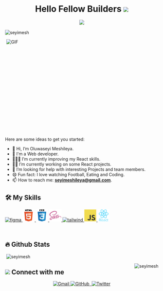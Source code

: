 <h1 align="center"> Hello Fellow Builders <img src = "https://raw.githubusercontent.com/MartinHeinz/MartinHeinz/master/wave.gif" width = 30px></h1>

<!-- Animation Typing -->

<p align="center">
  <a href="https://github.com/DenverCoder1/readme-typing-svg"><img src="https://readme-typing-svg.herokuapp.com?font=Fira+Code&pause=1000&width=500&lines=My+name+is+Oluwaseyi;I'm+a+Web+Developer;I+Transform+visions+into+seamless+realities"></a>
</p>

<!-- Profile Views -->

<p align="left"> <img src="https://komarev.com/ghpvc/?username=seyimesh&label=Profile%20views&color=0e75b6&style=flat" alt="seyimesh" />
</p>

<!-- Image GiF -->

<img align="right" alt="GIF" src="https://github.com/abhisheknaiidu/abhisheknaiidu/blob/master/code.gif?raw=true" width="500" height="320" />

<!-- About Me -->

Here are some ideas to get you started:

- 👋 Hi, I’m Oluwaseyi Meshileya.
- 💼 I'm a Web developer.
- 🏋🏽‍♂️ I’m currently improving my React skills.
- 👷🏽 I’m currently working on some React projects.
- 🤔 I’m looking for help with interesting Projects and team members.
- 😄 Fun fact: I love watching Football, Eating and Coding.
- 📫 How to reach me: [**seyimeshileya@gmail.com**](mailto:seyimeshileya@gmail.com).

## 🛠️ My Skills

<p align="left"> 
  <a href="https://www.figma.com/" target="_blank" rel="noreferrer"> <img src="https://www.vectorlogo.zone/logos/figma/figma-icon.svg" alt="figma" width="40" height="40"/> </a> 
  <a href="https://www.w3.org/html/" target="_blank" rel="noreferrer">
    <img src="https://raw.githubusercontent.com/devicons/devicon/master/icons/html5/html5-original-wordmark.svg" alt="html5" width="40" height="40" />
  </a>
  <a href="https://www.w3schools.com/css/" target="_blank" rel="noreferrer">
<img src="https://raw.githubusercontent.com/devicons/devicon/master/icons/css3/css3-original-wordmark.svg" alt="css3" width="40" height="40"/>  </a>
  <a href="https://sass-lang.com" target="_blank" rel="noreferrer"> <img src="https://raw.githubusercontent.com/devicons/devicon/master/icons/sass/sass-original.svg" alt="sass" width="40" height="40"/> </a>
  <a href="https://tailwindcss.com/" target="_blank" rel="noreferrer">
    <img src="https://www.vectorlogo.zone/logos/tailwindcss/tailwindcss-icon.svg" alt="tailwind" width="40" height="40"/>
  </a>
  
  <a href="https://developer.mozilla.org/en-US/docs/Web/JavaScript" target="_blank" rel="noreferrer">
    <img src="https://raw.githubusercontent.com/devicons/devicon/master/icons/javascript/javascript-original.svg" alt="javascript" width="40" height="40" />
  </a>
  <a href="https://reactjs.org/" target="_blank" rel="noreferrer"> <img src="https://raw.githubusercontent.com/devicons/devicon/master/icons/react/react-original-wordmark.svg" alt="react" width="40" height="40"/> </a>
  
  </p>
  <br/>
  
  <!-- Github Stats -->

</details>

## :fire: Github Stats

<p>&nbsp;<img align="center" src="https://github-readme-stats.vercel.app/api?username=seyimesh&show_icons=true&locale=en&theme=tokyonight" alt="seyimesh" /></p>
<p><img align="right" src="https://github-readme-stats.vercel.app/api/top-langs?username=seyimesh&show_icons=true&locale=en&layout=compact&theme=tokyonight" alt="seyimesh" /></p>

<!-- <p><img align="center" src="https://github-readme-streak-stats.herokuapp.com/?user=seyimesh&&theme=tokyonight" alt="seyimesh" /></p> -->



<!--[![Sarthak's GitHub activity graph](https://activity-graph.herokuapp.com/graph?username=seyimesh&&theme=xcode)](https://github.com/seyimesh) -->


<!-- Github Stats ENDs Here -->


<!-- Connect With Me -->

## <img src="https://media.giphy.com/media/iY8CRBdQXODJSCERIr/giphy.gif" width="30px"> Connect with me

<p align="center">
  <a href="mailto:seyimeshileya@gmail.com" target="_blank">
    <img img src="https://img.shields.io/badge/gmail-%23EA4335.svg?style=for-the-badge&logo=gmail&logoColor=white" alt="Gmail"/>
  </a>
  <a href="https://github.com/seyimesh" target="_blank">
    <img src="https://img.shields.io/badge/github-%23181717.svg?style=for-the-badge&logo=github&logoColor=white" alt="GitHub"/>
  </a>
  <a href="https://www.linkedin.com/in/meshileya" target="_blank">
    <img alt="" src="https://img.shields.io/badge/LinkedIn-0077B5?style=for-the-badge&logo=linkedin&logoColor=white" >
  </a>
  <a href="https://x.com/seyimeshileya" target="_blank">
    <img alt="Twitter" src="https://img.shields.io/badge/Twitter-1DA1F2?style=for-the-badge&logo=twitter&logoColor=white">
  </a>
</p>

<!-- Connect with me:END -->
